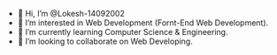 - 👋 Hi, I’m @Lokesh-14092002
- 👀 I’m interested in Web Development (Fornt-End Web Development).
- 🌱 I’m currently learning Computer Science & Engineering.
- 💞️ I’m looking to collaborate on Web Developing.


<!---
Lokesh-14092002/Lokesh-14092002 is a ✨ special ✨ repository because its `README.md` (this file) appears on your GitHub profile.
You can click the Preview link to take a look at your changes.
--->
